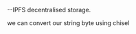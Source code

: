 --IPFS
decentralised storage.


<!-- wrote some test:
explanations -->

we can convert our string byte using chisel